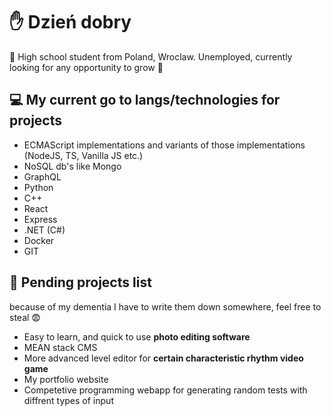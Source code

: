 
# ✋ Dzień dobry  
💼 High school student from Poland, Wroclaw. 
Unemployed, currently looking for any opportunity to grow 👀

## 💻 My current go to langs/technologies for projects 
-	ECMAScript implementations and variants of those implementations (NodeJS, TS, Vanilla JS etc.) 
-	NoSQL db's like Mongo 
-	GraphQL
-	Python 
-	C++ 
-	React
-	Express
-	.NET (C#)
-	Docker
-	GIT


## 😬 Pending projects list 
because of my dementia I have to write them down somewhere, feel free to steal 😨
- Easy to learn, and quick to use **photo editing software**
- MEAN stack CMS
- More advanced level editor for **certain characteristic rhythm video game**
- My portfolio website
- Competetive programming webapp for generating random tests with diffrent types of input
